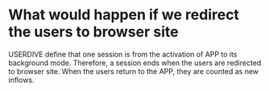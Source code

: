 # What would happen if we redirect the users to browser site

USERDIVE define that one session is from the activation of APP to its background mode.
Therefore, a session ends when the users are redirected to browser site.
When the users return to the APP, they are counted as new inflows.
